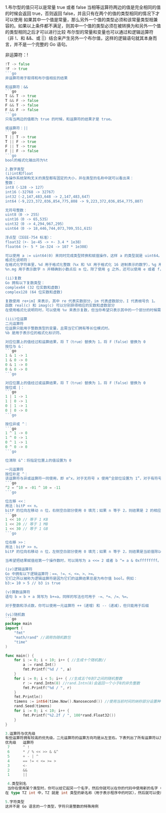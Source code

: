 1.布尔型的值只可以是常量 true 或者 false
当相等运算符两边的值是完全相同的值的时候会返回 true，否则返回 false，并且只有在两个的值的类型相同的情况下才可以使用
如果其中一个值是常量，那么另外一个值的类型必须和该常量类型相兼容的。如果以上条件都不满足，则其中一个值的类型必须在被转换为和另外一个值的类型相同之后才可以进行比较
布尔型的常量和变量也可以通过和逻辑运算符（非 !、和 &&、或 ||）结合来产生另外一个布尔值，这样的逻辑语句就其本身而言，并不是一个完整的 Go 语句。

非运算符：!
```go
!T -> false
!F -> true
```go
非运算符用于取得和布尔值相反的结果

和运算符：&&
```go
T && T -> true
T && F -> false
F && T -> false
F && F -> false
```go
只有当两边的值都为 true 的时候，和运算符的结果才是 true。

或运算符：||
```go
T || T -> true
T || F -> true
F || T -> true
F || F -> false
```go
bool的格式化输出符为%t

2.数字类型
(i)int和float
与操作系统架构无关的类型都有固定的大小，并在类型的名称中就可以看出来：
整数：
int8（-128 -> 127）
int16（-32768 -> 32767）
int32（-2,147,483,648 -> 2,147,483,647）
int64（-9,223,372,036,854,775,808 -> 9,223,372,036,854,775,807）

无符号整数：
uint8（0 -> 255）
uint16（0 -> 65,535）
uint32（0 -> 4,294,967,295）
uint64（0 -> 18,446,744,073,709,551,615）

浮点型（IEEE-754 标准）：
float32（+- 1e-45 -> +- 3.4 * 1e38）
float64（+- 5 * 1e-324 -> 107 * 1e308）

可以使用 a := uint64(0) 来同时完成类型转换和赋值操作，这样 a 的类型就是 uint64。
格式化说明符：
在格式化字符串里，%d 用于格式化整数（%x 和 %X 用于格式化 16 进制表示的数字），%g 用于格式化浮点型（%f 输出浮点数，%e 输出科学计数表示法），%0d 用于规定输出定长的整数，其中开头的数字 0 是必须的。
%n.mg 用于表示数字 n 并精确到小数点后 m 位，除了使用 g 之外，还可以使用 e 或者 f，例如：使用格式化字符串%5.2e 来输出 3.4 的结果为 3.40e+00

(ii)复数
Go 拥有以下复数类型：
complex64 (32 位实数和虚数)
complex128 (64 位实数和虚数)

复数使用 re+imI 来表示，其中 re 代表实数部分，im 代表虚数部分，I 代表根号负 1。
函数 real(c) 和 imag(c) 可以分别获得相应的实数和虚数部分
在使用格式化说明符时，可以使用 %v 来表示复数，但当你希望只表示其中的一个部分的时候需要使用 %f

(iii)位运算
二元运算符
位运算只能用于整数类型的变量，且需当它们拥有等长位模式时。
%b 是用于表示位的格式化标识符。

对应位置上的值经过和运算结果，将 T（true）替换为 1，将 F（false）替换为 0
按位与 &：
```go
1 & 1 -> 1
1 & 0 -> 0
0 & 1 -> 0
0 & 0 -> 0
```go

对应位置上的值经过或运算结果，将 T（true）替换为 1，将 F（false）替换为 0
按位或 |：
```go
1 | 1 -> 1
1 | 0 -> 1
0 | 1 -> 1
0 | 0 -> 0
```go

按位异或 ^：
```go
1 ^ 1 -> 0
1 ^ 0 -> 1
0 ^ 1 -> 1
0 ^ 0 -> 0
```go

位清除 &^：将指定位置上的值设置为 0

一元运算符
按位补足 ^：
该运算符与异或运算符一同使用，即 m^x，对于无符号 x 使用“全部位设置为 1”，对于有符号 x 时使用 m=-1。例如：
```go
^2 = ^10 = -01 ^ 10 = -11
```go

位左移 <<：
用法：bitP << n。
bitP 的位向左移动 n 位，右侧空白部分使用 0 填充；如果 n 等于 2，则结果是 2 的相应倍数，即 2 的 n 次方。例如：
```go
1 << 10 // 等于 1 KB
1 << 20 // 等于 1 MB
1 << 30 // 等于 1 GB
```go

位右移 >>：
用法：bitP >> n。
bitP 的位向右移动 n 位，左侧空白部分使用 0 填充；如果 n 等于 2，则结果是当前值除以 2 的 n 次方。

当希望把结果赋值给第一个操作数时，可以简写为 a <<= 2 或者 b ^= a & 0xffffffff。

(iv)逻辑运算符
Go 中拥有以下逻辑运算符：==、!=、<、<=、>、>=。
它们之所以被称为逻辑运算符是因为它们的运算结果总是为布尔值 bool。例如：
b3:= 10 > 5 // b3 is true

(v)算数运算符
语句 b = b + a 简写为 b+=a，同样的写法也可用于 -=、*=、/=、%=。

对于整数和浮点数，你可以使用一元运算符 ++（递增）和 --（递减），但只能用于后缀

(vi)随机数
```go
package main
import (
    "fmt"
    "math/rand" //调用伪随机数包
    "time"
)

func main() {
    for i := 0; i < 10; i++ { //生成十个随机数//
        a := rand.Int()
        fmt.Printf("%d / ", a)
    }
    for i := 0; i < 5; i++ { //生成五个0到7之间的随机整数 
        r := rand.Intn(8) //rand.Intn(8)会返回一个小于8的非负整数
        fmt.Printf("%d / ", r)
    }
    fmt.Println()
    timens := int64(time.Now().Nanosecond()) //使用当前时间的纳秒部分设置种子确保每次运行生成的数组不同
    rand.Seed(timens)
    for i := 0; i < 10; i++ {
        fmt.Printf("%2.2f / ", 100*rand.Float32())
    }
}

3.运算符与优先级
有些运算符拥有较高的优先级，二元运算符的运算方向均是从左至右。下表列出了所有运算符以及它们的优先级，由上至下代表优先级由高到低：
优先级   运算符
 7      ^ !
 6      * / % << >> & &^
 5      + - | ^
 4      == != < <= >= >
 3      <-
 2      &&
 1      ||

 4.类型别名
 当你在使用某个类型时，你可以给它起另一个名字，然后你就可以在你的代码中使用新的名字（用于简化名称或解决名称冲突）。
在 type TZ int 中，TZ 就是 int 类型的新名称（用于表示程序中的时区），然后就可以使用 TZ 来操作 int 类型的数据。

5.字符类型
这并不是 Go 语言的一个类型，字符只是整数的特殊用例